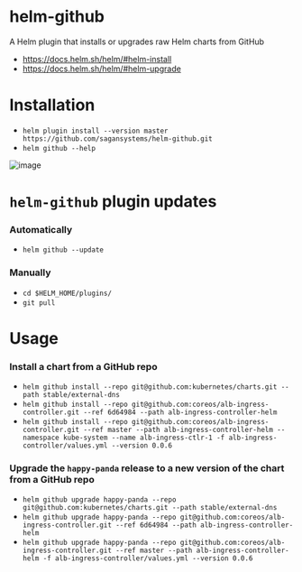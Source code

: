# helm-github

A Helm plugin that installs or upgrades raw Helm charts from GitHub

* https://docs.helm.sh/helm/#helm-install
* https://docs.helm.sh/helm/#helm-upgrade


# Installation
  * `helm plugin install --version master https://github.com/sagansystems/helm-github.git`
  * `helm github --help`

![image](https://user-images.githubusercontent.com/52489/33590100-fa79e052-d931-11e7-9879-b0fd7db7d09a.png)


# `helm-github` plugin updates

### Automatically
  * `helm github --update`

### Manually
  * `cd $HELM_HOME/plugins/`
  * `git pull`


# Usage

### Install a chart from a GitHub repo

  * `helm github install --repo git@github.com:kubernetes/charts.git --path stable/external-dns`
  * `helm github install --repo git@github.com:coreos/alb-ingress-controller.git --ref 6d64984 --path alb-ingress-controller-helm`
  * `helm github install --repo git@github.com:coreos/alb-ingress-controller.git --ref master --path alb-ingress-controller-helm --namespace kube-system --name alb-ingress-ctlr-1 -f alb-ingress-controller/values.yml --version 0.0.6`

### Upgrade the `happy-panda` release to a new version of the chart from a GitHub repo

  * `helm github upgrade happy-panda --repo git@github.com:kubernetes/charts.git --path stable/external-dns`
  * `helm github upgrade happy-panda --repo git@github.com:coreos/alb-ingress-controller.git --ref 6d64984 --path alb-ingress-controller-helm`
  * `helm github upgrade happy-panda --repo git@github.com:coreos/alb-ingress-controller.git --ref master --path alb-ingress-controller-helm -f alb-ingress-controller/values.yml --version 0.0.6`
